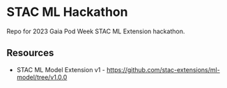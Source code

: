 # STAC ML Hackathon

Repo for 2023 Gaia Pod Week STAC ML Extension hackathon.

## Resources

- STAC ML Model Extension v1 - https://github.com/stac-extensions/ml-model/tree/v1.0.0
